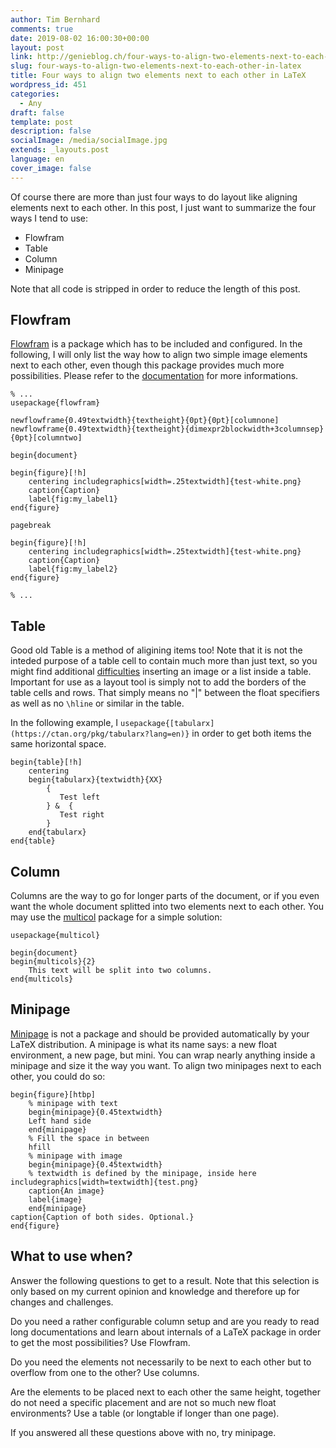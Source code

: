 ```yaml
---
author: Tim Bernhard
comments: true
date: 2019-08-02 16:00:30+00:00
layout: post
link: http://genieblog.ch/four-ways-to-align-two-elements-next-to-each-other-in-latex/
slug: four-ways-to-align-two-elements-next-to-each-other-in-latex
title: Four ways to align two elements next to each other in LaTeX
wordpress_id: 451
categories:
  - Any
draft: false
template: post
description: false
socialImage: /media/socialImage.jpg
extends: _layouts.post
language: en
cover_image: false
---
```





Of course there are more than just four ways to do layout like aligning elements next to each other. In this post, I just want to summarize the four ways I tend to use:







  * Flowfram
  * Table
  * Column
  * Minipage






Note that all code is stripped in order to reduce the length of this post. 







## Flowfram







[Flowfram](https://ctan.org/pkg/flowfram?lang=en) is a package which has to be included and configured. In the following, I will only list the way how to align two simple image elements next to each other, even though this package provides much more possibilities. Please refer to the [documentation](http://mirrors.ctan.org/macros/latex/contrib/flowfram/flowfram.pdf) for more informations.






    
    % ...
    usepackage{flowfram}
    
    newflowframe{0.49textwidth}{textheight}{0pt}{0pt}[columnone]
    newflowframe{0.49textwidth}{textheight}{dimexpr2blockwidth+3columnsep}{0pt}[columntwo]
    
    begin{document}
    
    begin{figure}[!h]
        centering includegraphics[width=.25textwidth]{test-white.png}
        caption{Caption}
        label{fig:my_label1}
    end{figure}
    
    pagebreak
    
    begin{figure}[!h]
        centering includegraphics[width=.25textwidth]{test-white.png}
        caption{Caption}
        label{fig:my_label2}
    end{figure}
    
    % ...







## Table







Good old Table is a method of aligining items too! Note that it is not the inteded purpose of a table cell to contain much more than just text, so you might find additional [difficulties](https://tex.stackexchange.com/questions/53061/insert-image-and-list-inside-a-table) inserting an image or a list inside a table. Important for use as a layout tool is simply not to add the borders of the table cells and rows. That simply means no "|" between the float specifiers as well as no `\hline` or similar in the table.







In the following example, I `usepackage{[tabularx](https://ctan.org/pkg/tabularx?lang=en)}` in order to get both items the same horizontal space.






    
    begin{table}[!h]
        centering
        begin{tabularx}{textwidth}{XX}
            {
               Test left
            } &  {
               Test right
            }
        end{tabularx}
    end{table}







## Column







Columns are the way to go for longer parts of the document, or if you even want the whole document splitted into two elements next to each other. You may use the [multicol](https://ctan.org/pkg/multicol?lang=en) package for a simple solution:






    
    usepackage{multicol}
     
    begin{document}
    begin{multicols}{2}
        This text will be split into two columns. 
    end{multicols}







## Minipage







[Minipage](http://www.sascha-frank.com/latex-minipage.html) is not a package and should be provided automatically by your LaTeX distribution. A minipage is what its name says: a new float environment, a new page, but mini. You can wrap nearly anything inside a minipage and size it the way you want. To align two minipages next to each other, you could do so:






    
    begin{figure}[htbp]
    	% minipage with text
    	begin{minipage}{0.45textwidth} 
    	Left hand side
    	end{minipage}
    	% Fill the space in between
    	hfill
    	% minipage with image
    	begin{minipage}{0.45textwidth}
    	% textwidth is defined by the minipage, inside here includegraphics[width=textwidth]{test.png}
    	caption{An image}
    	label{image} 
    	end{minipage}
    caption{Caption of both sides. Optional.}
    end{figure}







## What to use when?







Answer the following questions to get to a result. Note that this selection is only based on my current opinion and knowledge and therefore up for changes and challenges.







Do you need a rather configurable column setup and are you ready to read long documentations and learn about internals of a LaTeX package in order to get the most possibilities? Use Flowfram.







Do you need the elements not necessarily to be next to each other but to overflow from one to the other? Use columns.







Are the elements to be placed next to each other the same height, together do not need a specific placement and are not so much new float environments? Use a table (or longtable if longer than one page).







If you answered all these questions above with no, try minipage. 



